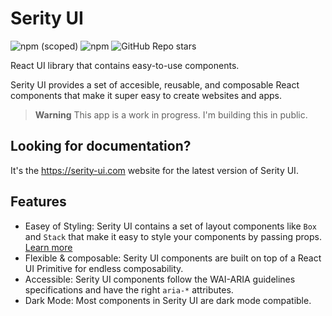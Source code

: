 # Serity UI

![npm (scoped)](https://img.shields.io/npm/v/@serity-ui/react) ![npm](https://img.shields.io/npm/dm/@serity-ui/react) ![GitHub Repo stars](https://img.shields.io/github/stars/serity-ui/serity-ui)

React UI library that contains easy-to-use components.

Serity UI provides a set of accesible, reusable, and composable React components that make it super easy to create websites and apps.

> **Warning**
> This app is a work in progress. I'm building this in public.


## Looking for documentation?

It's the https://serity-ui.com website for the latest version of Serity UI.


## Features

- Easey of Styling: Serity UI contains a set of layout components like `Box` and `Stack` that make it easy to style your components by passing props. [Learn more](https://serity-ui.com/docs/styled-system/style-props)
- Flexible & composable: Serity UI components are built on top of a React UI Primitive for endless composability.
- Accessible: Serity UI components follow the WAI-ARIA guidelines specifications and have the right `aria-*` attributes.
- Dark Mode: Most components in Serity UI are dark mode compatible.
